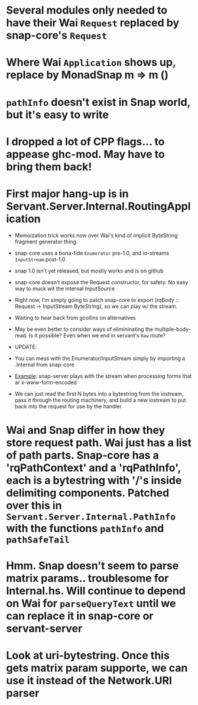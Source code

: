 # Several modules only needed to have their Wai `Request` replaced by snap-core's `Request`

# Where Wai `Application` shows up, replace by MonadSnap m => m ()

# `pathInfo` doesn't exist in Snap world, but it's easy to write

# I dropped a lot of CPP flags... to appease ghc-mod. May have to bring them back!

# First major hang-up is in Servant.Server.Internal.RoutingApplication

 - Memoization trick works now over Wai's kind of implicit ByteString fragment generator thing.
 - snap-core uses a bona-fide `Enumerator` pre-1.0, and io-streams `InputStream` post-1.0
 - snap 1.0 isn't yet released, but mostly works and is on github
 - snap-core doesn't expose the Request constructor, for safety. No easy way to muck wit the internal InputSource
 - Right now, I'm simply going to patch snap-core to export (rqBody :: Request -> InputStream ByteString), so we can play w/ the stream.
 - Waiting to hear back from gcollins on alternatives
 - May be even better to consider ways of elimininating the multiple-body-read. Is it possible? Even when we end in servant's `Raw` route?

 - UPDATE:
 - You can mess with the Enumerator/InputStream simply by importing a .Internal from snap-core
 - [Example](https://github.com/snapframework/snap-server/blob/master/src/Snap/Internal/Http/Server/Session.hs#L423): snap-server plays with the stream when processing forms that ar x-www-form-encoded
 - We can just read the first N bytes into a bytestring from the iostream, pass it through the routing machinery, and build a new iostream to put back into the request for use by the handler

# Wai and Snap differ in how they store request path. Wai just has a list of path parts. Snap-core has a 'rqPathContext' and a 'rqPathInfo', each is a bytestring with '/'s inside delimiting components. Patched over this in `Servant.Server.Internal.PathInfo` with the functions `pathInfo` and `pathSafeTail`

# Hmm. Snap doesn't seem to parse matrix params.. troublesome for Internal.hs. Will continue to depend on Wai for `parseQueryText` until we can replace it in snap-core or servant-server

# Look at uri-bytestring. Once this gets matrix param supporte, we can use it instead of the Network.URI parser
